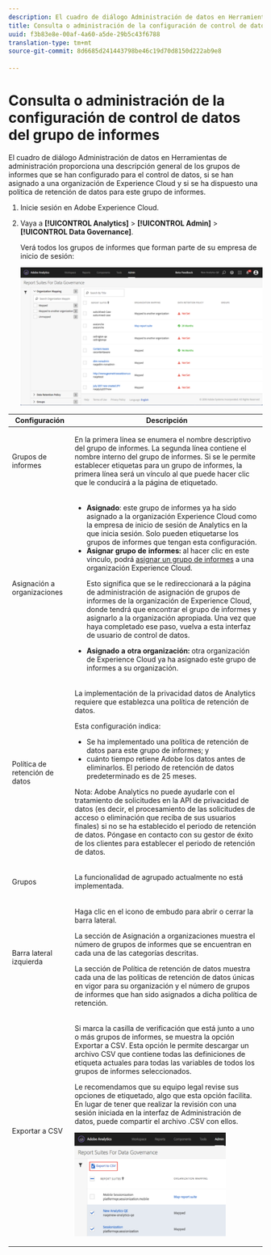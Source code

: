 ```yaml
---
description: El cuadro de diálogo Administración de datos en Herramientas de administración proporciona una descripción general de los grupos de informes que se han configurado para el control de datos, si se han asignado a una organización de Experience Cloud y si se ha dispuesto una política de retención de datos para este grupo de informes.
title: Consulta o administración de la configuración de control de datos del grupo de informes
uuid: f3b83e8e-00af-4a60-a5de-29b5c43f6788
translation-type: tm+mt
source-git-commit: 8d6685d241443798be46c19d70d8150d222ab9e8

---
```



# Consulta o administración de la configuración de control de datos del grupo de informes

El cuadro de diálogo Administración de datos en Herramientas de administración proporciona una descripción general de los grupos de informes que se han configurado para el control de datos, si se han asignado a una organización de Experience Cloud y si se ha dispuesto una política de retención de datos para este grupo de informes.

1. Inicie sesión en Adobe Experience Cloud.
1. Vaya a **[!UICONTROL Analytics]** > **[!UICONTROL Admin]** > **[!UICONTROL Data Governance]**.

   Verá todos los grupos de informes que forman parte de su empresa de inicio de sesión:

   ![](assets/privacy_setup_an.png)

<table id="table_448292730FF0475E9DCB731882F9A29B"> 
 <thead> 
  <tr> 
   <th colname="col1" class="entry"> Configuración </th> 
   <th colname="col2" class="entry"> Descripción </th> 
  </tr> 
 </thead>
 <tbody> 
  <tr> 
   <td colname="col1"> <p>Grupos de informes </p> </td> 
   <td colname="col2"> <p>En la primera línea se enumera el nombre descriptivo del grupo de informes. La segunda línea contiene el nombre interno del grupo de informes. Si se le permite establecer etiquetas para un grupo de informes, la primera línea será un vínculo al que puede hacer clic que le conducirá a la página de etiquetado. </p> </td> 
  </tr> 
  <tr> 
   <td colname="col1"> <p>Asignación a organizaciones </p> </td> 
   <td colname="col2"> 
    <ul id="ul_EF8F613B0C5E42D19DB60BD0C89C114B"> 
     <li id="li_B35EE88555F547EFBF55ADE9D0C9EC3B"><b>Asignado</b>: este grupo de informes ya ha sido asignado a la organización Experience Cloud como la empresa de inicio de sesión de Analytics en la que inicia sesión. Solo pueden etiquetarse los grupos de informes que tengan esta configuración. </li> 
     <li id="li_4E800BF80CFF477BAA091EF272D9071C"><b>Asignar grupo de informes:</b> al hacer clic en este vínculo, podrá <a href="https://docs.adobe.com/content/help/es-ES/core-services/interface/about-core-services/report-suite-mapping.html">asignar un grupo de informes</a> a una organización Experience Cloud. <p>Esto significa que se le redireccionará a la página de administración de asignación de grupos de informes de la organización de Experience Cloud, donde tendrá que encontrar el grupo de informes y asignarlo a la organización apropiada. Una vez que haya completado ese paso, vuelva a esta interfaz de usuario de control de datos. </p> </li> 
     <li id="li_FF825A65D089487BBF5FCB0D74D41CD7"><b>Asignado a otra organización:</b> otra organización de Experience Cloud ya ha asignado este grupo de informes a su organización. </li> 
    </ul> </td> 
  </tr> 
  <tr> 
   <td colname="col1"> <p>Política de retención de datos </p> </td> 
   <td colname="col2"> <p>La implementación de la privacidad datos de Analytics requiere que establezca una política de retención de datos. </p> <p>Esta configuración indica: </p> 
    <ul> 
     <li>Se ha implementado una política de retención de datos para este grupo de informes; y </li> 
     <li>cuánto tiempo retiene Adobe los datos antes de eliminarlos. El periodo de retención de datos predeterminado es de 25 meses. </li> 
    </ul> <p>Nota: Adobe Analytics no puede ayudarle con el tratamiento de solicitudes en la API de privacidad de datos (es decir, el procesamiento de las solicitudes de acceso o eliminación que reciba de sus usuarios finales) si no se ha establecido el periodo de retención de datos. Póngase en contacto con su gestor de éxito de los clientes para establecer el periodo de retención de datos. </p> </td> 
  </tr> 
  <tr> 
   <td colname="col1"> <p>Grupos </p> </td> 
   <td colname="col2"> <p>La funcionalidad de agrupado actualmente no está implementada. </p> </td> 
  </tr> 
  <tr> 
   <td colname="col1"> <p>Barra lateral izquierda </p> </td> 
   <td colname="col2"> <p>Haga clic en el icono de embudo para abrir o cerrar la barra lateral. </p> <p>La sección de Asignación a organizaciones muestra el número de grupos de informes que se encuentran en cada una de las categorías descritas. </p> <p>La sección de Política de retención de datos muestra cada una de las políticas de retención de datos únicas en vigor para su organización y el número de grupos de informes que han sido asignados a dicha política de retención. </p> </td> 
  </tr> 
  <tr> 
   <td colname="col1"> <p>Exportar a CSV </p> </td> 
   <td colname="col2"> <p>Si marca la casilla de verificación que está junto a uno o más grupos de informes, se muestra la opción <span class="uicontrol">Exportar a CSV</span>. Esta opción le permite descargar un archivo CSV que contiene todas las definiciones de etiqueta actuales para todas las variables de todos los grupos de informes seleccionados. </p> <p>Le recomendamos que su equipo legal revise sus opciones de etiquetado, algo que esta opción facilita. En lugar de tener que realizar la revisión con una sesión iniciada en la interfaz de Administración de datos, puede compartir el archivo .CSV con ellos. </p> <p><img placement="break"  src="assets/export_csv.png" width="300px" id="image_5FE821B2D07B402D8E0F6FE53D6FC52E" /> </p> </td> 
  </tr> 
 </tbody> 
</table>

